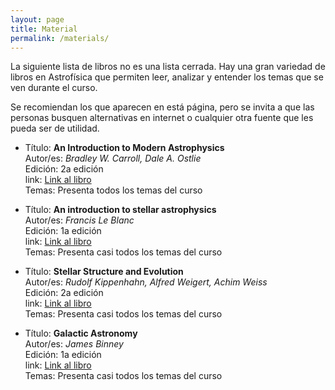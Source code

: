 ```yaml
---
layout: page
title: Material
permalink: /materials/
---
```

La siguiente lista de libros no es una lista cerrada. Hay una gran variedad de libros
en Astrofísica que permiten leer, analizar y entender los temas que se ven durante el curso.

Se recomiendan los que aparecen en está página, pero se invita a que las personas busquen alternativas
en internet o cualquier otra fuente que les pueda ser de utilidad.


- Título: **An Introduction to Modern Astrophysics**<br>
  Autor/es: *Bradley W. Carroll, Dale A. Ostlie*<br>
  Edición: 2a edición<br>
  link: [Link al libro](https://www.amazon.com/Introduction-Modern-Astrophysics-Bradley-Carroll/dp/1108422160/ref=sr_1_1?crid=2AQFVXWHOBRJS&dib=eyJ2IjoiMSJ9.-0vomVNMg8uJ8ICMqIVbUcxMNhUjRgq1hDusJxghjyAdfRP1lXjozdmwFAnW7c2Y3FD1gUTvSgCe-Caq105q4rN7olk95VSUBkM_oaV0VVY.sfr4WN8-cCqHY3LzhSMI30Px7pysWzBFnkpJPZzxDGY&dib_tag=se&keywords=an+introduction+to+modern+astrophysics+2nd+edition&qid=1744686339&sprefix=an+introduction+to+modern+astrophysics+%2Caps%2C139&sr=8-1)<br>
  Temas: Presenta todos los temas del curso

- Título: **An introduction to stellar astrophysics**<br>
  Autor/es: *Francis Le Blanc*<br>
  Edición: 1a edición<br>
  link: [Link al libro](https://www.amazon.com/Introduction-Stellar-Astrophysics-Francis-LeBlanc/dp/0470699566/ref=sr_1_1?crid=1X6Y8UE4U2IJX&dib=eyJ2IjoiMSJ9.8nonJiKyqI8_HXK61CgWs0Plbbhc-4TvQEpMIsl6VK3s70zYy2-NQDczqON2UAayNuCnJXg72jq8-wlrAit7-GF9gV49-YuBXGRKDCNCIG0dCzlI2CMRbBgKQCaLZt2OFvFKNN7iE3a-yaHhusjylevVD8OCHqhaUoMtVi4-LFbiRgOiXII5ReDZ8C4P2riL97y6IjcOO1nfRT4I_7n2i1be2qV9-I8lQK09INSTEzI.fziD516bkqw61cx0v_pwbNx0OoSepPVmMXVCOXHEdcU&dib_tag=se&keywords=introduction+to+stellar+astrophysics&qid=1744686447&sprefix=An+introduction+to+stellar+astrophysics%2Caps%2C208&sr=8-1)<br>
  Temas: Presenta casi todos los temas del curso
  
- Título: **Stellar Structure and Evolution**<br>
  Autor/es: *Rudolf Kippenhahn, Alfred Weigert, Achim Weiss*<br>
  Edición: 2a edición<br>
  link: [Link al libro](https://www.amazon.com/Stellar-Structure-Evolution-Astronomy-Astrophysics/dp/3642302556/ref=sr_1_1?crid=3L56V5JRQ02KY&dib=eyJ2IjoiMSJ9.D2aizlJA0CTB0bo2BhdAVgOX4YkEOeCpnhTjS0yHDinGjHj071QN20LucGBJIEps.UAY__k5POq2kF2-DKjVu6uuVEN46E6qpj7u4q9mH6V8&dib_tag=se&keywords=stellar+structure+and+evolution+kippenhahn&qid=1744686490&sprefix=Stellar+Structure+and+Evolution%2Caps%2C266&sr=8-1)<br>
  Temas: Presenta casi todos los temas del curso

- Título: **Galactic Astronomy**<br>
  Autor/es: *James Binney*<br>
  Edición: 1a edición<br>
  link: [Link al libro](https://www.amazon.com/Galactic-Astronomy-Princeton-Astrophysics-Binney/dp/0691025657/ref=sr_1_1?crid=242X2MGJDP3V&dib=eyJ2IjoiMSJ9.ct-BgubJlEelIUN7NAHccIs4Gh_cWoNxn4dsye5KToGz1mLRem1_zFr9qyJLoEMrEPLY6cv2eSazgY3CJQqdQBpjqLLTkWZAOdo5iV32HizXz_TvnhU8E7BFinnH7b9EAWf47IAZeT8FKPJSPuMnF84mT620bS7QCEKy-7WJHYHOzZBC4r_neOhADRPkY8PjbP-q1vDaYJYgjcPaXLl4MLfRfi7_3yWwv-9GXv9T6Z4.-73nMzbIBpPbhlI4MWTOtT5M9WLHrm_oqKy-2t1GCy4&dib_tag=se&keywords=Galactic+Astronomy&qid=1744686540&sprefix=galactic+astronomy%2Caps%2C292&sr=8-1)<br>
  Temas: Presenta casi todos los temas del curso
